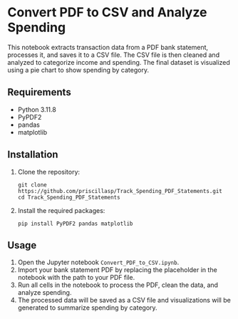# Convert PDF to CSV and Analyze Spending

This notebook extracts transaction data from a PDF bank statement, processes it, and saves it to a CSV file. The CSV file is then cleaned and analyzed to categorize income and spending. The final dataset is visualized using a pie chart to show spending by category.

## Requirements

- Python 3.11.8
- PyPDF2
- pandas
- matplotlib

## Installation

1. Clone the repository:
    ```
    git clone https://github.com/priscillasp/Track_Spending_PDF_Statements.git
    cd Track_Spending_PDF_Statements
    ```

2. Install the required packages:
    ```
    pip install PyPDF2 pandas matplotlib
    ```

## Usage

1. Open the Jupyter notebook `Convert_PDF_to_CSV.ipynb`.
2. Import your bank statement PDF by replacing the placeholder in the notebook with the path to your PDF file.
3. Run all cells in the notebook to process the PDF, clean the data, and analyze spending.
4. The processed data will be saved as a CSV file and visualizations will be generated to summarize spending by category.
